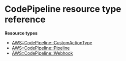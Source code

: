 # CodePipeline resource type reference<a name="AWS_CodePipeline"></a>

**Resource types**
+ [AWS::CodePipeline::CustomActionType](aws-resource-codepipeline-customactiontype.md)
+ [AWS::CodePipeline::Pipeline](aws-resource-codepipeline-pipeline.md)
+ [AWS::CodePipeline::Webhook](aws-resource-codepipeline-webhook.md)